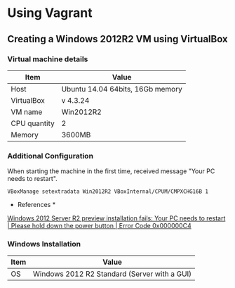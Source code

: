 # Using Vagrant

## Creating a Windows 2012R2 VM using VirtualBox

### Virtual machine details

|Item | Value |
|-----|-------|
| Host | Ubuntu 14.04 64bits, 16Gb memory |
| VirtualBox | v 4.3.24 |
| VM name | Win2012R2 |
| CPU quantity | 2|
| Memory | 3600MB |

### Additional Configuration

When starting the machine in the first time, received message "Your PC needs to restart".
```
VBoxManage setextradata Win2012R2 VBoxInternal/CPUM/CMPXCHG16B 1
```

* References *

[Windows 2012 Server R2 preview installation fails: Your PC needs to restart | Please hold down the power button | Error Code 0x000000C4](https://www.virtualbox.org/ticket/11899)



### Windows Installation

|Item | Value |
|-----|-------|
| OS | Windows 2012 R2 Standard (Server with a GUI)|


